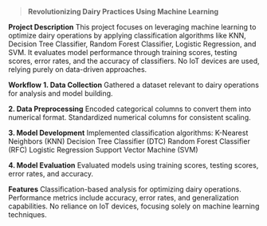 > **Revolutionizing Dairy Practices Using Machine Learning**

**Project Description**
This project focuses on leveraging machine learning to optimize dairy operations by applying classification algorithms like KNN, Decision Tree Classifier, Random Forest Classifier, Logistic Regression, and SVM. 
It evaluates model performance through training scores, testing scores, error rates, and the accuracy of classifiers. No IoT devices are used, relying purely on data-driven approaches.

**Workflow**
**1. Data Collection**
Gathered a dataset relevant to dairy operations for analysis and model building.

**2. Data Preprocessing**
Encoded categorical columns to convert them into numerical format.
Standardized numerical columns for consistent scaling.

**3. Model Development**
Implemented classification algorithms:
K-Nearest Neighbors (KNN)
Decision Tree Classifier (DTC)
Random Forest Classifier (RFC)
Logistic Regression
Support Vector Machine (SVM)

**4. Model Evaluation**
Evaluated models using training scores, testing scores, error rates, and accuracy.

**Features**
Classification-based analysis for optimizing dairy operations.
Performance metrics include accuracy, error rates, and generalization capabilities.
No reliance on IoT devices, focusing solely on machine learning techniques.
